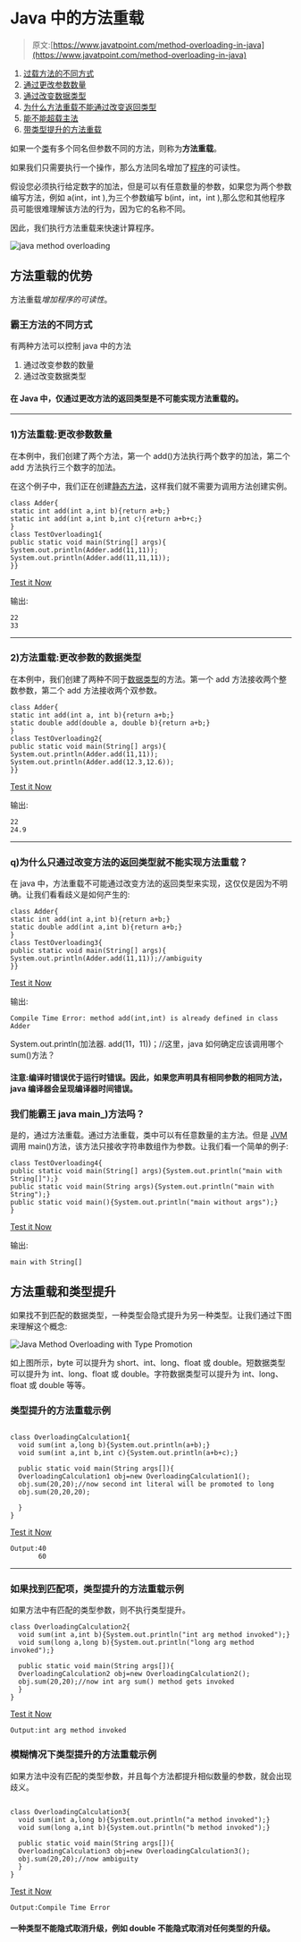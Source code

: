 # Java 中的方法重载

> 原文:[https://www.javatpoint.com/method-overloading-in-java](https://www.javatpoint.com/method-overloading-in-java)

1.  [过载方法的不同方式](#monumberofways)
2.  [通过更改参数数量](#mobynumber)
3.  [通过改变数据类型](#mobydatatype)
4.  [为什么方法重载不能通过改变返回类型](#moreturntype)
5.  [能不能超载主法](#momainmethod)
6.  [带类型提升的方法重载](#motypepromotion)

如果一个[类](object-and-class-in-java)有多个同名但参数不同的方法，则称为**方法重载**。

如果我们只需要执行一个操作，那么方法同名增加了[程序](java-programs)的可读性。

假设您必须执行给定数字的加法，但是可以有任意数量的参数，如果您为两个参数编写方法，例如 a(int，int ),为三个参数编写 b(int，int，int ),那么您和其他程序员可能很难理解该方法的行为，因为它的名称不同。

因此，我们执行方法重载来快速计算程序。

![java method overloading](../Images/c9201f869d59dddbc6d5fd841b874f3c.png)

## 方法重载的优势

方法重载*增加程序的可读性*。

### 霸王方法的不同方式

有两种方法可以控制 java 中的方法

1.  通过改变参数的数量
2.  通过改变数据类型

#### 在 Java 中，仅通过更改方法的返回类型是不可能实现方法重载的。

* * *

### 1)方法重载:更改参数数量

在本例中，我们创建了两个方法，第一个 add()方法执行两个数字的加法，第二个 add 方法执行三个数字的加法。

在这个例子中，我们正在创建[静态方法](static-keyword-in-java)，这样我们就不需要为调用方法创建实例。

```
class Adder{
static int add(int a,int b){return a+b;}
static int add(int a,int b,int c){return a+b+c;}
}
class TestOverloading1{
public static void main(String[] args){
System.out.println(Adder.add(11,11));
System.out.println(Adder.add(11,11,11));
}}

```

[Test it Now](https://www.javatpoint.com/opr/test.jsp?filename=TestOverloading1)

输出:

```
22
33

```

* * *

### 2)方法重载:更改参数的数据类型

在本例中，我们创建了两种不同于[数据类型](java-data-types)的方法。第一个 add 方法接收两个整数参数，第二个 add 方法接收两个双参数。

```
class Adder{
static int add(int a, int b){return a+b;}
static double add(double a, double b){return a+b;}
}
class TestOverloading2{
public static void main(String[] args){
System.out.println(Adder.add(11,11));
System.out.println(Adder.add(12.3,12.6));
}}

```

[Test it Now](https://www.javatpoint.com/opr/test.jsp?filename=TestOverloading2)

输出:

```
22
24.9

```

* * *

### q)为什么只通过改变方法的返回类型就不能实现方法重载？

在 java 中，方法重载不可能通过改变方法的返回类型来实现，这仅仅是因为不明确。让我们看看歧义是如何产生的:

```
class Adder{
static int add(int a,int b){return a+b;}
static double add(int a,int b){return a+b;}
}
class TestOverloading3{
public static void main(String[] args){
System.out.println(Adder.add(11,11));//ambiguity
}}

```

[Test it Now](https://www.javatpoint.com/opr/test.jsp?filename=TestOverloading3)

输出:

```
Compile Time Error: method add(int,int) is already defined in class Adder

```

System.out.println(加法器. add(11，11))；//这里，java 如何确定应该调用哪个 sum()方法？

#### 注意:编译时错误优于运行时错误。因此，如果您声明具有相同参数的相同方法，java 编译器会呈现编译器时间错误。

### 我们能霸王 java main_)方法吗？

是的，通过方法重载。通过方法重载，类中可以有任意数量的主方法。但是 [JVM](jvm-java-virtual-machine) 调用 main()方法，该方法只接收字符串数组作为参数。让我们看一个简单的例子:

```
class TestOverloading4{
public static void main(String[] args){System.out.println("main with String[]");}
public static void main(String args){System.out.println("main with String");}
public static void main(){System.out.println("main without args");}
}

```

[Test it Now](https://www.javatpoint.com/opr/test.jsp?filename=TestOverloading4)

输出:

```
main with String[]

```

## 方法重载和类型提升

如果找不到匹配的数据类型，一种类型会隐式提升为另一种类型。让我们通过下图来理解这个概念:

![Java Method Overloading with Type Promotion](../Images/0169e12d3ff8d8750414a94720a26d00.png)

如上图所示，byte 可以提升为 short、int、long、float 或 double。短数据类型可以提升为 int、long、float 或 double。字符数据类型可以提升为 int、long、float 或 double 等等。

### 类型提升的方法重载示例

```

class OverloadingCalculation1{
  void sum(int a,long b){System.out.println(a+b);}
  void sum(int a,int b,int c){System.out.println(a+b+c);}

  public static void main(String args[]){
  OverloadingCalculation1 obj=new OverloadingCalculation1();
  obj.sum(20,20);//now second int literal will be promoted to long
  obj.sum(20,20,20);

  }
}

```

[Test it Now](https://www.javatpoint.com/opr/test.jsp?filename=OverloadingCalculation1)

```
Output:40
       60

```

* * *

### 如果找到匹配项，类型提升的方法重载示例

如果方法中有匹配的类型参数，则不执行类型提升。

```
class OverloadingCalculation2{
  void sum(int a,int b){System.out.println("int arg method invoked");}
  void sum(long a,long b){System.out.println("long arg method invoked");}

  public static void main(String args[]){
  OverloadingCalculation2 obj=new OverloadingCalculation2();
  obj.sum(20,20);//now int arg sum() method gets invoked
  }
}

```

[Test it Now](https://www.javatpoint.com/opr/test.jsp?filename=OverloadingCalculation2)

```
Output:int arg method invoked

```

### 模糊情况下类型提升的方法重载示例

如果方法中没有匹配的类型参数，并且每个方法都提升相似数量的参数，就会出现歧义。

```

class OverloadingCalculation3{
  void sum(int a,long b){System.out.println("a method invoked");}
  void sum(long a,int b){System.out.println("b method invoked");}

  public static void main(String args[]){
  OverloadingCalculation3 obj=new OverloadingCalculation3();
  obj.sum(20,20);//now ambiguity
  }
}

```

[Test it Now](https://www.javatpoint.com/opr/test.jsp?filename=OverloadingCalculation3)

```
Output:Compile Time Error

```

#### 一种类型不能隐式取消升级，例如 double 不能隐式取消对任何类型的升级。